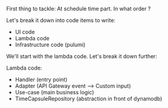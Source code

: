 First thing to tackle:
At schedule time part.
In what order ?

Let's break it down into code items to write:
- UI code
- Lambda code 
- Infrastructure code (pulumi)

We'll start with the lambda code.
Let's break it down further:

Lambda code:
- Handler (entry point)
- Adapter (API Gateway event --> Custom input)
- Use-case (main business logic)
- TimeCapsuleRepository (abstraction in front of dynamodb)
